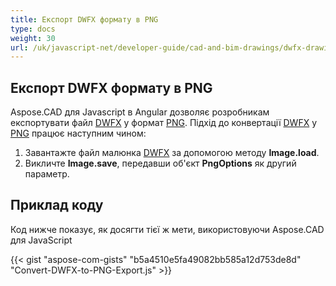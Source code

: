 ```yaml
---
title: Експорт DWFX формату в PNG
type: docs
weight: 30
url: /uk/javascript-net/developer-guide/cad-and-bim-drawings/dwfx-drawing/
---
```


## **Експорт DWFX формату в PNG**

Aspose.CAD для Javascript в Angular дозволяє розробникам експортувати файл [DWFX](https://docs.fileformat.com/cad/dwfx/) у формат [PNG](https://docs.fileformat.com/image/png/).
Підхід до конвертації [DWFX](https://docs.fileformat.com/cad/dwfx/) у [PNG](https://docs.fileformat.com/image/png/) працює наступним чином:

1. Завантажте файл малюнка [DWFX](https://docs.fileformat.com/cad/dwfx/) за допомогою методу **Image.load**.
1. Викличте **Image.save**, передавши об'єкт **PngOptions** як другий параметр.

## Приклад коду

Код нижче показує, як досягти тієї ж мети, використовуючи Aspose.CAD для JavaScript

{{< gist "aspose-com-gists" "b5a4510e5fa49082bb585a12d753de8d" "Convert-DWFX-to-PNG-Export.js" >}}
